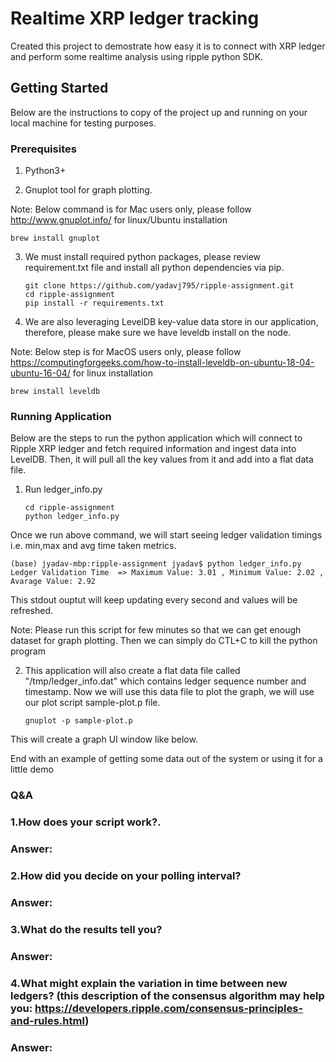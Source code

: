 # Realtime XRP ledger tracking

Created this project to demostrate how easy it is to connect with XRP ledger and perform some realtime analysis using ripple python SDK.

## Getting Started

Below are the instructions to copy of the project up and running on your local machine for testing purposes.

### Prerequisites

1. Python3+

2. Gnuplot tool for graph plotting.

Note: Below command is for Mac users only, please follow http://www.gnuplot.info/ for linux/Ubuntu installation
   ```
   brew install gnuplot
   ```

3. We must install required python packages, please review requirement.txt file and install all python dependencies via pip.

   ```
   git clone https://github.com/yadavj795/ripple-assignment.git
   cd ripple-assignment
   pip install -r requirements.txt
   ```
4. We are also leveraging LevelDB key-value data store in our application, therefore, please make sure we have leveldb install on the node.

Note: Below step is for MacOS users only, please follow https://computingforgeeks.com/how-to-install-leveldb-on-ubuntu-18-04-ubuntu-16-04/ for linux         installation
   ```
   brew install leveldb
   ```

### Running Application

Below are the steps to run the python application which will connect to Ripple XRP ledger and fetch required information and ingest data into LevelDB. Then, it will pull all the key values from it and add into a flat data file.

1. Run ledger_info.py

   ```
   cd ripple-assignment
   python ledger_info.py
   ```
Once we run above command, we will start seeing ledger validation timings i.e. min,max and avg time taken metrics.

   ```
   (base) jyadav-mbp:ripple-assignment jyadav$ python ledger_info.py 
   Ledger Validation Time  => Maximum Value: 3.01 , Minimum Value: 2.02 , Avarage Value: 2.92
   ```
This stdout ouptut will keep updating every second and values will be refreshed.

Note: Please run this script for few minutes so that we can get enough dataset for graph plotting. Then we can simply do CTL+C to kill the python program

2. This application will also create a flat data file called "/tmp/ledger_info.dat" which contains ledger sequence number and timestamp. Now we will use this data file to plot the graph, we will use our plot script sample-plot.p file.

   ```
   gnuplot -p sample-plot.p
   ```
This will create a graph UI window like below.


End with an example of getting some data out of the system or using it for a little demo

### Q&A

### 1.How does your script work?.
### Answer: 


### 2.How did you decide on your polling interval?
### Answer: 


### 3.What do the results tell you?
### Answer: 


### 4.What might explain the variation in time between new ledgers? (this description of the consensus algorithm may help you: https://developers.ripple.com/consensus-principles-and-rules.html)
### Answer: 
